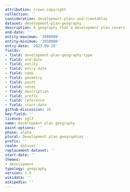 ```yaml
---
attribution: crown-copyright
collection: ''
consideration: development-plans-and-timetables
dataset: development-plan-geography
description: A geography that a development plan covers
end-date: ''
entity-maximum: '3099999'
entity-minimum: '3010000'
entry-date: '2023-09-19'
fields:
- field: development-plan-geography-type
- field: end-date
- field: entity
- field: entry-date
- field: name
- field: geometry
- field: point
- field: notes
- field: description
- field: prefix
- field: reference
- field: start-date
github-discussion: 26
key-field: ''
licence: ogl3
name: Development plan geography
paint-options: ''
phase: alpha
plural: Development plan geographies
prefix: ''
realm: dataset
replacement-dataset: ''
start-date: ''
themes:
- development
typology: geography
version: 1.0
wikidata: ''
wikipedia: ''
---
```

